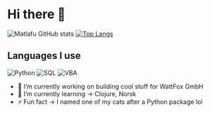 # Hi there 🐒

![Matlafu GitHub stats](https://github-readme-stats.vercel.app/api?username=matlafu&show_icons=true&theme=radical)
[![Top Langs](https://github-readme-stats.vercel.app/api/top-langs/?username=matlafu&layout=compact)](https://github.com/anuraghazra/github-readme-stats)


## Languages I use

![Python](https://img.shields.io/badge/python-3670A0?style=for-the-badge&logo=python&logoColor=ffdd54)
![SQL](https://img.shields.io/badge/MYSQL-3670A0?style=for-the-badge&logo=mysql&logoColor=ffdd54)
![VBA](https://img.shields.io/badge/VBA-%252300599C?style=for-the-badge&logo=vba&logoColor=ffdd54)

- 🔭 I’m currently working on building cool stuff for WattFox GmbH
- 🌱 I’m currently learning -> Clojure, Norsk
- ⚡ Fun fact -> I named one of my cats after a Python package lol

<!--
**matlafu/matlafu** is a ✨ _special_ ✨ repository because its `README.md` (this file) appears on your GitHub profile.

Here are some ideas to get you started:

- 🔭 I’m currently working on ...
- 🌱 I’m currently learning ...
- 👯 I’m looking to collaborate on ...
- 🤔 I’m looking for help with ...
- 💬 Ask me about ...
- 📫 How to reach me: ...
- 😄 Pronouns: ...
- ⚡ Fun fact: ...
-->
